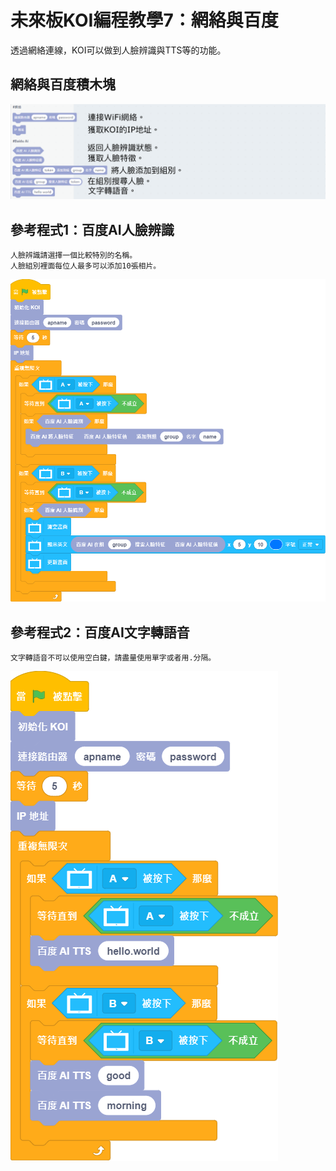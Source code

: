 # 未來板KOI編程教學7：網絡與百度

透過網絡連線，KOI可以做到人臉辨識與TTS等的功能。

## 網絡與百度積木塊

![](./images/koi_baidu.png)

## 參考程式1：百度AI人臉辨識

    人臉辨識請選擇一個比較特別的名稱。
    人臉組別裡面每位人最多可以添加10張相片。

![](./images/koi_baidu_code1.png)

## 參考程式2：百度AI文字轉語音

    文字轉語音不可以使用空白鍵，請盡量使用單字或者用.分隔。

![](./images/koi_baidu_code2.png)